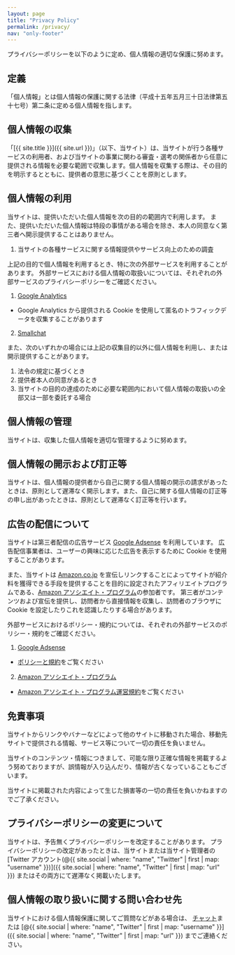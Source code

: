 ```yaml
---
layout: page
title: "Privacy Policy"
permalink: /privacy/
nav: "only-footer"
---
```


プライバシーポリシーを以下のように定め、個人情報の適切な保護に努めます。

## 定義
「個人情報」とは個人情報の保護に関する法律（平成十五年五月三十日法律第五十七号）第二条に定める個人情報を指します。

## 個人情報の収集
「[{{ site.title }}]({{ site.url }})」（以下、当サイト）は、当サイトが行う各種サービスの利用者、および当サイトの事業に関わる審査・選考の関係者から任意に提供される情報を必要な範囲で収集します。個人情報を収集する際は、その目的を明示するとともに、提供者の意思に基づくことを原則とします。

## 個人情報の利用
当サイトは、提供いただいた個人情報を次の目的の範囲内で利用します。
また、提供いただいた個人情報は特段の事情がある場合を除き、本人の同意なく第三者へ開示提供することはありません。

1. 当サイトの各種サービスに関する情報提供やサービス向上のための調査

上記の目的で個人情報を利用するとき、特に次の外部サービスを利用することがあります。
外部サービスにおける個人情報の取扱いについては、それぞれの外部サービスのプライバシーポリシーをご確認ください。

1. [Google Analytics](https://www.google.com/analytics)
  - Google Analytics から提供される Cookie を使用して匿名のトラフィックデータを収集することがあります
2. [Smallchat](https://small.chat)

また、次のいずれかの場合には上記の収集目的以外に個人情報を利用し、または開示提供することがあります。

1. 法令の規定に基づくとき
2. 提供者本人の同意があるとき
3. 当サイトの目的の達成のために必要な範囲内において個人情報の取扱いの全部又は一部を委託する場合

## 個人情報の管理
当サイトは、収集した個人情報を適切な管理するように努めます。

## 個人情報の開示および訂正等
当サイトは、個人情報の提供者から自己に関する個人情報の開示の請求があったときは、原則として遅滞なく開示します。また、自己に関する個人情報の訂正等の申し出があったときは、原則として遅滞なく訂正等を行います。

## 広告の配信について
当サイトは第三者配信の広告サービス [Google Adsense](https://www.google.co.jp/adsense) を利用しています。
広告配信事業者は、ユーザーの興味に応じた広告を表示するために Cookie を使用することがあります。

また、当サイトは [Amazon.co.jp](https://www.amazon.co.jp) を宣伝しリンクすることによってサイトが紹介料を獲得できる手段を提供することを目的に設定されたアフィリエイトプログラムである、[Amazon アソシエイト・プログラム](https://affiliate.amazon.co.jp)の参加者です。
第三者がコンテンツおよび宣伝を提供し、訪問者から直接情報を収集し、訪問者のブラウザに Cookie を設定したりこれを認識したりする場合があります。

外部サービスにおけるポリシー・規約については、それぞれの外部サービスのポリシー・規約をご確認ください。

1. [Google Adsense](https://www.google.co.jp/adsense)
  - [ポリシーと規約](https://policies.google.com/technologies/ads)をご覧ください
2. [Amazon アソシエイト・プログラム](https://affiliate.amazon.co.jp)
  - [Amazon アソシエイト・プログラム運営規約](https://affiliate.amazon.co.jp/help/operating/agreement)をご覧ください

## 免責事項
当サイトからリンクやバナーなどによって他のサイトに移動された場合、移動先サイトで提供される情報、サービス等について一切の責任を負いません。

当サイトのコンテンツ・情報につきまして、可能な限り正確な情報を掲載するよう努めておりますが、誤情報が入り込んだり、情報が古くなっていることもございます。

当サイトに掲載された内容によって生じた損害等の一切の責任を負いかねますのでご了承ください。

## プライバシーポリシーの変更について
当サイトは、予告無くプライバシーポリシーを改定することがあります。
プライバシーポリシーの改定があったときは、当サイトまたは当サイト管理者の[Twitter アカウント(@{{ site.social | where: "name", "Twitter" | first | map: "username" }})]({{ site.social | where: "name", "Twitter" | first | map: "url" }}) またはその両方にて遅滞なく掲載いたします。

## 個人情報の取り扱いに関する問い合わせ先
当サイトにおける個人情報保護に関してご質問などがある場合は、 <a href="javascript:void(0);" class="js-open-smallchat">チャット</a>または [@{{ site.social | where: "name", "Twitter" | first | map: "username" }}]({{ site.social | where: "name", "Twitter" | first | map: "url" }}) までご連絡ください。
